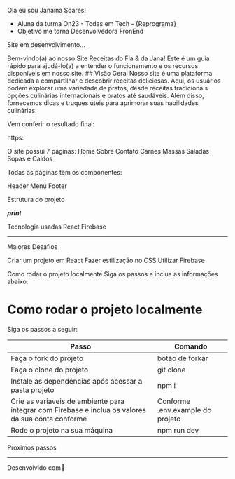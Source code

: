 
Ola eu sou Janaina Soares!

- Aluna da turma On23 - Todas em Tech - {Reprograma}
- Objetivo me torna Desenvolvedora FronEnd

Site em desenvolvimento...

Bem-vindo(a) ao nosso Site Receitas do Fla & da Jana! Este é um guia rápido para ajudá-lo(a) a entender o funcionamento e os recursos disponíveis em nosso site. ## Visão Geral Nosso site é uma plataforma dedicada a compartilhar e descobrir receitas deliciosas. Aqui, os usuários podem explorar uma variedade de pratos, desde receitas tradicionais opções culinárias internacionais e pratos até saudáveis. Além disso, fornecemos dicas e truques úteis para aprimorar suas habilidades culinárias. 

Vem conferir o resultado final:

https:

O site possui 7 páginas:
Home
Sobre 
Contato
Carnes
Massas
Saladas
Sopas e Caldos

Todas as páginas têm os componentes:

Header
Menu
Footer

Estrutura do projeto

***print***

Tecnologia usadas
React
Firebase

****

Maiores Desafios

Criar um projeto em React
Fazer estilizaçāo no CSS
Utilizar Firebase

Como rodar o projeto localmente
Siga os passos e inclua as informações abaixo:

# Como rodar o projeto localmente
Siga os passos a seguir:
<table>
  <thead>
<th>Passo	</th>
<th>Comando</th>
  </thead>
    <tbody>
    <tr>
      <td>Faça o fork do projeto</td>
	    <td>botão de forkar</td>
    </tr>
      <tr>
      <td>Faça o clone do projeto</td>
	    <td>git clone</td>
    </tr>
	 <tr>
      <td>Instale as dependências após acessar a pasta projeto</td>
	    <td>npm i</td>
    </tr>
    <tr>
      <td>Crie as variaveis de ambiente para integrar com Firebase e inclua os valores da sua conta	conforme</td>
	    <td> Conforme .env.example do projeto</td>
    </tr>
   <tr>
      <td>Rode o projeto na sua máquina</td>
	    <td> npm run dev</td>
    </tr>	
    </table>

Proximos passos

******


Desenvolvido com💜
